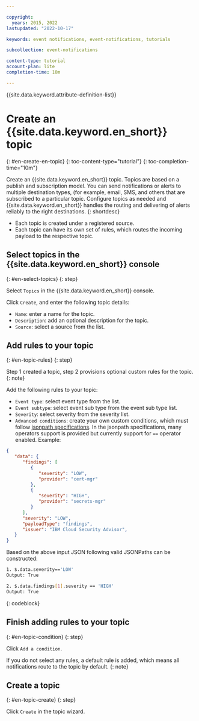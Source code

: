 ```yaml
---

copyright:
  years: 2015, 2022
lastupdated: "2022-10-17"

keywords: event notifications, event-notifications, tutorials

subcollection: event-notifications

content-type: tutorial
account-plan: lite
completion-time: 10m

---
```


{{site.data.keyword.attribute-definition-list}}

# Create an {{site.data.keyword.en_short}} topic
{: #en-create-en-topic}
{: toc-content-type="tutorial"}
{: toc-completion-time="10m"}

Create an {{site.data.keyword.en_short}} topic. Topics are based on a publish and subscription model. You can send notifications or alerts to multiple destination types, (for example, email, SMS, and others that are subscribed to a particular topic. Configure topics as needed and {{site.data.keyword.en_short}} handles the routing and delivering of alerts reliably to the right destinations.
{: shortdesc}

- Each topic is created under a registered source.
- Each topic can have its own set of rules, which routes the incoming payload to the respective topic.

## Select topics in the {{site.data.keyword.en_short}} console
{: #en-select-topics}
{: step}

Select `Topics` in the {{site.data.keyword.en_short}} console.

Click `Create`, and enter the following topic details:
- `Name`: enter a name for the topic.
- `Description`: add an optional description for the topic.
- `Source`: select a source from the list.

## Add rules to your topic
{: #en-topic-rules}
{: step}

Step 1 created a topic, step 2 provisions optional custom rules for the topic.
{: note}

Add the following rules to your topic:

- `Event type`: select event type from the list.
- `Event subtype`: select event sub type from the event sub type list.
- `Severity`: select severity from the severity list.
- `Advanced conditions`: create your own custom conditions, which must follow [jsonpath specifications](https://github.com/spyzhov/ajson). In the jsonpath specifications, many operators support is provided but currently support for `==` operator enabled. Example:

```JSON
{
   "data": {
      "findings": [
         {
            "severity": "LOW",
            "provider": "cert-mgr"
         },
         {
            "severity": "HIGH",
            "provider": "secrets-mgr"
         }
      ],
      "severity": "LOW",
      "payloadType": "findings",
      "issuer": "IBM Cloud Security Advisor",
   }
}
```

Based on the above input JSON following valid JSONPaths can be constructed:

```bash
1. $.data.severity=='LOW'
Output: True

2. $.data.findings[1].severity == 'HIGH'
Output: True
```
{: codeblock}

## Finish adding rules to your topic
{: #en-topic-condition}
{: step}

Click `Add a condition`.

If you do not select any rules, a default rule is added, which means all notifications route to the topic by default.
{: note}

## Create a topic
{: #en-topic-create}
{: step}

Click `Create` in the topic wizard.
